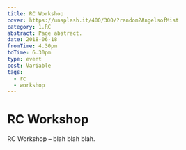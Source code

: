 ```yaml
---
title: RC Workshop
cover: https://unsplash.it/400/300/?random?AngelsofMist
category: 1.RC
abstract: Page abstract.
date: 2018-06-18
fromTime: 4.30pm
toTime: 6.30pm
type: event
cost: Variable
tags:
  - rc
  - workshop
---
```


# RC Workshop

RC Workshop – blah blah blah.
